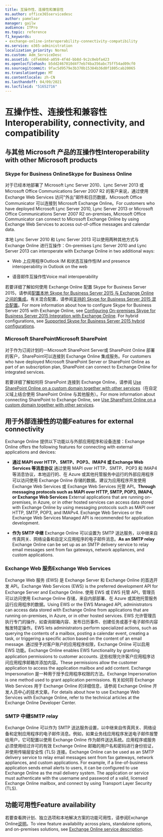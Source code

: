 ```yaml
---
title: 互操作性、连接性和兼容性
ms.author: office365servicedesc
author: pamelaar
manager: gailw
audience: ITPro
ms.topic: reference
f1_keywords:
- exchange-online-interoperability-connectivity-compatibility
ms.service: o365-administration
localization_priority: Normal
ms.custom: Adm_ServiceDesc
ms.assetid: cdfe686d-a059-4f4d-bb8d-9c2c0ebfa423
ms.openlocfilehash: b5dd2467010d4f7eb74ba356abc75ff54ad09cf0
ms.sourcegitcommit: 9fac5d9579e3b370b15384b36d0f1805cab20065
ms.translationtype: MT
ms.contentlocale: zh-CN
ms.lasthandoff: 04/09/2021
ms.locfileid: "51652716"
---
```

# <a name="interoperability-connectivity-and-compatibility"></a><span data-ttu-id="f3ef6-102">互操作性、连接性和兼容性</span><span class="sxs-lookup"><span data-stu-id="f3ef6-102">Interoperability, connectivity, and compatibility</span></span>

## <a name="interoperability-with-other-microsoft-products"></a><span data-ttu-id="f3ef6-103">与其他 Microsoft 产品的互操作性</span><span class="sxs-lookup"><span data-stu-id="f3ef6-103">Interoperability with other Microsoft products</span></span>

### <a name="skype-for-business-online"></a><span data-ttu-id="f3ef6-104">Skype for Business Online</span><span class="sxs-lookup"><span data-stu-id="f3ef6-104">Skype for Business Online</span></span>

<span data-ttu-id="f3ef6-105">对于已经本地部署了 Microsoft Lync Server 2010、Lync Server 2013 或 Microsoft Office Communications Server 2007 R2 的客户来说，通过使用 Exchange Web Services 访问"外出"邮件和日历数据，Microsoft Office Communicator 可以连接到 Microsoft Exchange Online。</span><span class="sxs-lookup"><span data-stu-id="f3ef6-105">For customers who have deployed Microsoft Lync Server 2010, Lync Server 2013 or Microsoft Office Communications Server 2007 R2 on-premises, Microsoft Office Communicator can connect to Microsoft Exchange Online by using Exchange Web Services to access out-of-office messages and calendar data.</span></span>
  
<span data-ttu-id="f3ef6-106">本地 Lync Server 2010 和 Lync Server 2013 可以使用两种其他方式与 Exchange Online 进行互操作：</span><span class="sxs-lookup"><span data-stu-id="f3ef6-106">On-premises Lync Server 2010 and Lync Server 2013 can interoperate with Exchange Online in two additional ways:</span></span>
  
- <span data-ttu-id="f3ef6-107">Web 上应用程序Outlook IM 和状态互操作性</span><span class="sxs-lookup"><span data-stu-id="f3ef6-107">IM and presence interoperability in Outlook on the web</span></span>
    
- <span data-ttu-id="f3ef6-108">语音邮件互操作性</span><span class="sxs-lookup"><span data-stu-id="f3ef6-108">Voice mail interoperability</span></span>
    
<span data-ttu-id="f3ef6-p101">若要详细了解如何使用 Exchange Online 配置 Skype for Business Server 2015，请参阅[配置本地 Skype for Business Server 2015 与 Exchange Online 之间的集成](/skypeforbusiness/deploy/integrate-with-exchange-server/outlook-web-app)。有关混合配置，请参阅[支持的 Skype for Business Server 2015 混合配置](/skypeforbusiness/skype-for-business-hybrid-solutions/integration-with-exchange-and-sharepoint)。</span><span class="sxs-lookup"><span data-stu-id="f3ef6-p101">For more information about how to configure Skype for Business Server 2015 with Exchange Online, see [Configuring On-premises Skype for Business Server 2015 Integration with Exchange Online](/skypeforbusiness/deploy/integrate-with-exchange-server/outlook-web-app). For hybrid configurations, see [Supported Skype for Business Server 2015 hybrid configurations](/skypeforbusiness/skype-for-business-hybrid-solutions/integration-with-exchange-and-sharepoint).</span></span>
  
### <a name="microsoft-sharepoint"></a><span data-ttu-id="f3ef6-111">Microsoft SharePoint</span><span class="sxs-lookup"><span data-stu-id="f3ef6-111">Microsoft SharePoint</span></span>

<span data-ttu-id="f3ef6-112">对于作为订阅计划的一Microsoft SharePoint Server或 SharePoint Online 部署的客户，SharePoint可以连接到 Exchange Online 集成服务。</span><span class="sxs-lookup"><span data-stu-id="f3ef6-112">For customers who have deployed Microsoft SharePoint Server or SharePoint Online as part of an subscription plan, SharePoint can connect to Exchange Online for integrated services.</span></span>
  
<span data-ttu-id="f3ef6-113">若要详细了解如何将 SharePoint 连接到 Exchange Online，请参阅 [Use SharePoint Online on a custom domain together with other services](https://go.microsoft.com/fwlink/?LinkId=271805)（在自定义域上结合使用 SharePoint Online 与其他服务）。</span><span class="sxs-lookup"><span data-stu-id="f3ef6-113">For more information about connecting SharePoint to Exchange Online, see [Use SharePoint Online on a custom domain together with other services](https://go.microsoft.com/fwlink/?LinkId=271805).</span></span>
  
## <a name="features-for-external-connectivity"></a><span data-ttu-id="f3ef6-114">用于外部连接性的功能</span><span class="sxs-lookup"><span data-stu-id="f3ef6-114">Features for external connectivity</span></span>

<span data-ttu-id="f3ef6-115">Exchange Online 提供以下功能以与外部应用程序和设备连接：</span><span class="sxs-lookup"><span data-stu-id="f3ef6-115">Exchange Online offers the following features for connecting with external applications and devices:</span></span>
  
- <span data-ttu-id="f3ef6-p102">**通过 MAPI over HTTP、SMTP、POP3、IMAP4 或 Exchange Web Services 等消息协议** 通过使用 MAPI over HTTP、SMTP、POP3 和 IMAP4 等消息协议，本地运行的、在 Azure 或其他托管服务中运行的外部应用程序可以访问使用 Exchange Online 存储的数据。建议为应用程序开发使用 Exchange Web Services 或 Exchange Web Services 托管 API。</span><span class="sxs-lookup"><span data-stu-id="f3ef6-p102">**Through messaging protocols such as MAPI over HTTP, SMTP, POP3, IMAP4, or Exchange Web Services** External applications that are running on-premises, in Azure, or in other hosted services can access data stored with Exchange Online by using messaging protocols such as MAPI over HTTP, SMTP, POP3, and IMAPv4. Exchange Web Services or the Exchange Web Services Managed API is recommended for application development.</span></span> 
    
- <span data-ttu-id="f3ef6-118">**作为 SMTP 中继** Exchange Online 可以设置为 SMTP 送达服务，以中继来自传真网关、网络设备和自定义应用程序的电子邮件消息。</span><span class="sxs-lookup"><span data-stu-id="f3ef6-118">**As an SMTP relay** Exchange Online can be set up as an SMTP delivery service to relay email messages sent from fax gateways, network appliances, and custom applications.</span></span> 
    
### <a name="exchange-web-services"></a><span data-ttu-id="f3ef6-119">Exchange Web 服务</span><span class="sxs-lookup"><span data-stu-id="f3ef6-119">Exchange Web Services</span></span>

<span data-ttu-id="f3ef6-120">Exchange Web 服务 (EWS) 是 Exchange Server 和 Exchange Online 的首选开发 API。</span><span class="sxs-lookup"><span data-stu-id="f3ef6-120">Exchange Web Services (EWS) is the preferred development API for Exchange Server and Exchange Online.</span></span> <span data-ttu-id="f3ef6-121">使用 EWS 或 EWS 托管 API，管理员可以访问使用 Exchange Online 存储，来自内部部署、在 Azure 或其他托管服务运行应用程序的数据。</span><span class="sxs-lookup"><span data-stu-id="f3ef6-121">Using EWS or the EWS Managed API, administrators can access data stored with Exchange Online from applications that are running on-premises, in Azure, or in other hosted services.</span></span> <span data-ttu-id="f3ef6-122">EWS 允许管理员执行专门的操作，如查询邮箱内容、发布日历事件、创建任务或基于电子邮件内容触发特定操作。</span><span class="sxs-lookup"><span data-stu-id="f3ef6-122">EWS lets administrators perform specialized actions, such as querying the contents of a mailbox, posting a calendar event, creating a task, or triggering a specific action based on the content of an email message.</span></span> <span data-ttu-id="f3ef6-123">通过授予对客户账户的应用程序权限，Exchange Online 可以启用 EWS 功能。</span><span class="sxs-lookup"><span data-stu-id="f3ef6-123">Exchange Online enables EWS functionality by granting application permissions to customer accounts.</span></span> <span data-ttu-id="f3ef6-124">这些权限允许客户应用程序访问应用程序邮箱并添加内容。</span><span class="sxs-lookup"><span data-stu-id="f3ef6-124">These permissions allow the customer application to access the application mailbox and add content.</span></span> <span data-ttu-id="f3ef6-125">Exchange Impersonation 是一种用于授予应用程序权限的方法。</span><span class="sxs-lookup"><span data-stu-id="f3ef6-125">Exchange Impersonation is one method used to grant application permissions.</span></span> <span data-ttu-id="f3ef6-126">有关如何将 Exchange Web Services 用于 Exchange Online 的详细信息，请参阅 Exchange Online 开发人员中心的技术文章。</span><span class="sxs-lookup"><span data-stu-id="f3ef6-126">For details about how to use Exchange Web Services with Exchange Online, refer to the technical articles at the Exchange Online Developer Center.</span></span>
  
### <a name="smtp-relay"></a><span data-ttu-id="f3ef6-127">SMTP 中继</span><span class="sxs-lookup"><span data-stu-id="f3ef6-127">SMTP relay</span></span>

<span data-ttu-id="f3ef6-p104">Exchange Online 可以作为 SMTP 送达服务设置，以中继来自传真网关、网络设备和定制应用程序的电子邮件消息。例如，如果业务线应用程序发送电子邮件报警给用户，它可配置以使用 Exchange Online 作为邮件送达系统。应用程序或服务必须使用经过许可的有效 Exchange Online 邮箱的用户名和密码进行身份验证，并使用传输层安全性 (TLS) 连接。</span><span class="sxs-lookup"><span data-stu-id="f3ef6-p104">Exchange Online can be used as an SMTP delivery service to relay email messages sent from fax gateways, network appliances, and custom applications. For example, if a line-of-business application sends email alerts to users, it can be configured to use Exchange Online as the mail delivery system. The application or service must authenticate with the username and password of a valid, licensed Exchange Online mailbox, and connect by using Transport Layer Security (TLS).</span></span>
  
## <a name="feature-availability"></a><span data-ttu-id="f3ef6-131">功能可用性</span><span class="sxs-lookup"><span data-stu-id="f3ef6-131">Feature availability</span></span>

<span data-ttu-id="f3ef6-132">若要查看跨计划、独立选项和本地解决方案的功能可用性，请参阅Exchange Online[说明](exchange-online-service-description.md)。</span><span class="sxs-lookup"><span data-stu-id="f3ef6-132">To view feature availability across plans, standalone options, and on-premises solutions, see [Exchange Online service description](exchange-online-service-description.md).</span></span>
